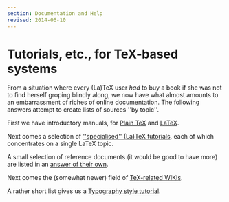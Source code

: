 ```yaml
---
section: Documentation and Help
revised: 2014-06-10
---
```

# Tutorials, etc., for TeX-based systems

From a situation where every (La)TeX user _had_ to buy a book
if she was not to find herself groping blindly along, we now have what
almost amounts to an embarrassment of riches of online documentation.
The following answers attempt to create lists of sources ''by topic''.

First we have introductory manuals, for
[Plain TeX](FAQ-man-tex.md) and [LaTeX](FAQ-man-latex.md).

Next comes a selection of
[''specialised'' (La)TeX tutorials](FAQ-tutbitslatex.md),
each of which concentrates on a single LaTeX topic.

A small selection of reference documents (it would be good to have
more) are listed in an [answer of their own](FAQ-ref-doc.md).

Next comes the (somewhat newer) field of 
[TeX-related WIKIs](FAQ-doc-wiki.md).

A rather short list gives us a 
[Typography style tutorial](FAQ-typo-style.md).

